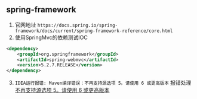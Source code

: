 ## spring-framework
1. 官网地址 `https://docs.spring.io/spring-framework/docs/current/spring-framework-reference/core.html`  
2. 使用SpringMvc的依赖测试IOC  
```xml
<dependency>
    <groupId>org.springframework</groupId>
    <artifactId>spring-webmvc</artifactId>
    <version>5.2.7.RELEASE</version>
</dependency>
```  
3. `IDEA运行报错: Maven编译错误：不再支持源选项 5。请使用 6 或更高版本` 报错处理  
[不再支持源选项 5。请使用 6 或更高版本](https://www.cnblogs.com/-ccj/p/11337281.html)  
